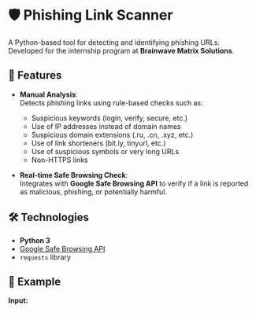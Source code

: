 # 🛡️ Phishing Link Scanner

A Python-based tool for detecting and identifying phishing URLs.  
Developed for the internship program at **Brainwave Matrix Solutions**.

## 🚀 Features

- **Manual Analysis**:  
  Detects phishing links using rule-based checks such as:
  - Suspicious keywords (login, verify, secure, etc.)
  - Use of IP addresses instead of domain names
  - Suspicious domain extensions (.ru, .cn, .xyz, etc.)
  - Use of link shorteners (bit.ly, tinyurl, etc.)
  - Use of suspicious symbols or very long URLs
  - Non-HTTPS links

- **Real-time Safe Browsing Check**:  
  Integrates with **Google Safe Browsing API** to verify if a link is reported as malicious, phishing, or potentially harmful.

## 🛠️ Technologies

- **Python 3**
- [Google Safe Browsing API](https://developers.google.com/safe-browsing/)
- `requests` library

## 📸 Example

**Input:**
